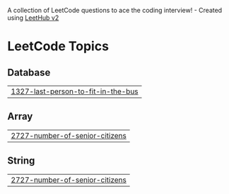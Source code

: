 A collection of LeetCode questions to ace the coding interview! - Created using [LeetHub v2](https://github.com/arunbhardwaj/LeetHub-2.0)
<!---LeetCode Topics Start-->
# LeetCode Topics
## Database
|  |
| ------- |
| [1327-last-person-to-fit-in-the-bus](https://github.com/sethuprathapan/Problems/tree/master/1327-last-person-to-fit-in-the-bus) |
## Array
|  |
| ------- |
| [2727-number-of-senior-citizens](https://github.com/sethuprathapan/Problems/tree/master/2727-number-of-senior-citizens) |
## String
|  |
| ------- |
| [2727-number-of-senior-citizens](https://github.com/sethuprathapan/Problems/tree/master/2727-number-of-senior-citizens) |
<!---LeetCode Topics End-->